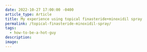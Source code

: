 ```yaml
---
date: 2022-10-27 17:00:00 -0400
article_type: Article
title: My experience using topical finasteride+minoxidil spray
permalink: /topical-finasteride-minoxidil-spray/
tags:
  - how-to-be-a-hot-guy
description:
image:
---
```

